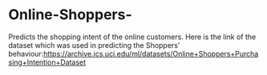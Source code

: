 # Online-Shoppers-
Predicts the shopping intent of the online customers.
Here is the link of the dataset which was used in predicting the Shoppers' behaviour:https://archive.ics.uci.edu/ml/datasets/Online+Shoppers+Purchasing+Intention+Dataset
